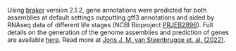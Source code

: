 Using [braker](https://doi.org/10.1093/nargab/lqaa108) version 2.1.2, gene annotations were predicted for both assemblies at default settings outputting gff3 annotations and aided by RNAseq data of different life stages (NCBI Bioproject [PRJEB2896](https://www.ncbi.nlm.nih.gov/bioproject/?term=PRJEB2896)). Full details on the generation of the genome assemblies and prediction of genes are available [here](https://github.com/Jorisvansteenbrugge/Gros_Gpal_Hsch). Read more at [Joris J. M. van Steenbrugge et. al. (2022)](https://onlinelibrary.wiley.com/doi/10.1111/mec.16505).
